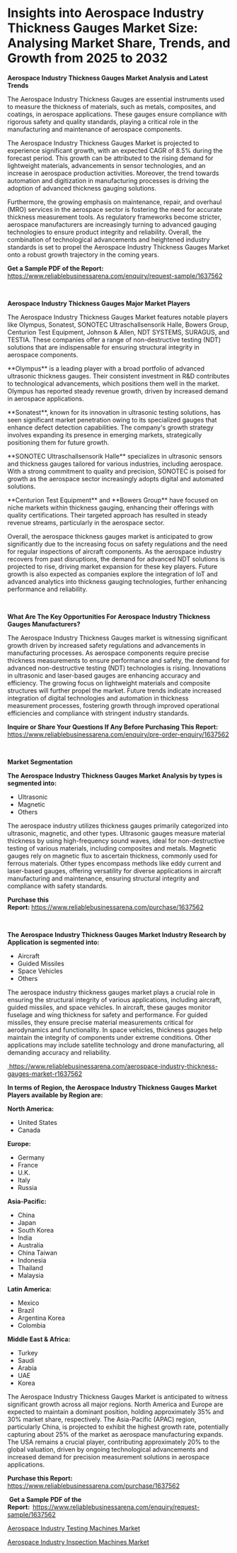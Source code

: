 <p><h1>Insights into Aerospace Industry Thickness Gauges Market Size: Analysing Market Share, Trends, and Growth from 2025 to 2032</h1></p><p><strong>Aerospace Industry Thickness Gauges Market Analysis and Latest Trends</strong></p>
<p><p>The Aerospace Industry Thickness Gauges are essential instruments used to measure the thickness of materials, such as metals, composites, and coatings, in aerospace applications. These gauges ensure compliance with rigorous safety and quality standards, playing a critical role in the manufacturing and maintenance of aerospace components. </p><p>The Aerospace Industry Thickness Gauges Market is projected to experience significant growth, with an expected CAGR of 8.5% during the forecast period. This growth can be attributed to the rising demand for lightweight materials, advancements in sensor technologies, and an increase in aerospace production activities. Moreover, the trend towards automation and digitization in manufacturing processes is driving the adoption of advanced thickness gauging solutions. </p><p>Furthermore, the growing emphasis on maintenance, repair, and overhaul (MRO) services in the aerospace sector is fostering the need for accurate thickness measurement tools. As regulatory frameworks become stricter, aerospace manufacturers are increasingly turning to advanced gauging technologies to ensure product integrity and reliability. Overall, the combination of technological advancements and heightened industry standards is set to propel the Aerospace Industry Thickness Gauges Market onto a robust growth trajectory in the coming years.</p></p>
<p><strong>Get a Sample PDF of the Report:&nbsp;</strong> <a href="https://www.reliablebusinessarena.com/enquiry/request-sample/1637562?utm_campaign=1891&utm_medium=2&utm_source=Github&utm_content=ia&utm_term=23032025&utm_id=aerospace-industry-thickness-gauges">https://www.reliablebusinessarena.com/enquiry/request-sample/1637562</a></p>
<p>&nbsp;</p>
<p><strong>Aerospace Industry Thickness Gauges Major Market Players</strong></p>
<p><p>The Aerospace Industry Thickness Gauges Market features notable players like Olympus, Sonatest, SONOTEC Ultraschallsensorik Halle, Bowers Group, Centurion Test Equipment, Johnson & Allen, NDT SYSTEMS, SURAGUS, and TESTIA. These companies offer a range of non-destructive testing (NDT) solutions that are indispensable for ensuring structural integrity in aerospace components.</p><p>**Olympus** is a leading player with a broad portfolio of advanced ultrasonic thickness gauges. Their consistent investment in R&D contributes to technological advancements, which positions them well in the market. Olympus has reported steady revenue growth, driven by increased demand in aerospace applications.</p><p>**Sonatest**, known for its innovation in ultrasonic testing solutions, has seen significant market penetration owing to its specialized gauges that enhance defect detection capabilities. The company's growth strategy involves expanding its presence in emerging markets, strategically positioning them for future growth.</p><p>**SONOTEC Ultraschallsensorik Halle** specializes in ultrasonic sensors and thickness gauges tailored for various industries, including aerospace. With a strong commitment to quality and precision, SONOTEC is poised for growth as the aerospace sector increasingly adopts digital and automated solutions.</p><p>**Centurion Test Equipment** and **Bowers Group** have focused on niche markets within thickness gauging, enhancing their offerings with quality certifications. Their targeted approach has resulted in steady revenue streams, particularly in the aerospace sector.</p><p>Overall, the aerospace thickness gauges market is anticipated to grow significantly due to the increasing focus on safety regulations and the need for regular inspections of aircraft components. As the aerospace industry recovers from past disruptions, the demand for advanced NDT solutions is projected to rise, driving market expansion for these key players. Future growth is also expected as companies explore the integration of IoT and advanced analytics into thickness gauging technologies, further enhancing performance and reliability.</p></p>
<p>&nbsp;</p>
<p><strong>What Are The Key Opportunities For Aerospace Industry Thickness Gauges Manufacturers?</strong></p>
<p><p>The Aerospace Industry Thickness Gauges market is witnessing significant growth driven by increased safety regulations and advancements in manufacturing processes. As aerospace components require precise thickness measurements to ensure performance and safety, the demand for advanced non-destructive testing (NDT) technologies is rising. Innovations in ultrasonic and laser-based gauges are enhancing accuracy and efficiency. The growing focus on lightweight materials and composite structures will further propel the market. Future trends indicate increased integration of digital technologies and automation in thickness measurement processes, fostering growth through improved operational efficiencies and compliance with stringent industry standards.</p></p>
<p><strong>Inquire or Share Your Questions If Any Before Purchasing This Report:</strong> <a href="https://www.reliablebusinessarena.com/enquiry/pre-order-enquiry/1637562?utm_campaign=1891&utm_medium=2&utm_source=Github&utm_content=ia&utm_term=23032025&utm_id=aerospace-industry-thickness-gauges">https://www.reliablebusinessarena.com/enquiry/pre-order-enquiry/1637562</a></p>
<p>&nbsp;</p>
<p><strong>Market Segmentation</strong></p>
<p><strong>The Aerospace Industry Thickness Gauges Market Analysis by types is segmented into:</strong></p>
<p><ul><li>Ultrasonic</li><li>Magnetic</li><li>Others</li></ul></p>
<p><p>The aerospace industry utilizes thickness gauges primarily categorized into ultrasonic, magnetic, and other types. Ultrasonic gauges measure material thickness by using high-frequency sound waves, ideal for non-destructive testing of various materials, including composites and metals. Magnetic gauges rely on magnetic flux to ascertain thickness, commonly used for ferrous materials. Other types encompass methods like eddy current and laser-based gauges, offering versatility for diverse applications in aircraft manufacturing and maintenance, ensuring structural integrity and compliance with safety standards.</p></p>
<p><strong>Purchase this Report:&nbsp;</strong><a href="https://www.reliablebusinessarena.com/purchase/1637562?utm_campaign=1891&utm_medium=2&utm_source=Github&utm_content=ia&utm_term=23032025&utm_id=aerospace-industry-thickness-gauges">https://www.reliablebusinessarena.com/purchase/1637562</a></p>
<p>&nbsp;</p>
<p><strong>The Aerospace Industry Thickness Gauges Market Industry Research by Application is segmented into:</strong></p>
<p><ul><li>Aircraft</li><li>Guided Missiles</li><li>Space Vehicles</li><li>Others</li></ul></p>
<p><p>The aerospace industry thickness gauges market plays a crucial role in ensuring the structural integrity of various applications, including aircraft, guided missiles, and space vehicles. In aircraft, these gauges monitor fuselage and wing thickness for safety and performance. For guided missiles, they ensure precise material measurements critical for aerodynamics and functionality. In space vehicles, thickness gauges help maintain the integrity of components under extreme conditions. Other applications may include satellite technology and drone manufacturing, all demanding accuracy and reliability.</p></p>
<p><a href="https://www.reliablebusinessarena.com/aerospace-industry-thickness-gauges-market-r1637562?utm_campaign=1891&utm_medium=2&utm_source=Github&utm_content=ia&utm_term=23032025&utm_id=aerospace-industry-thickness-gauges">&nbsp;https://www.reliablebusinessarena.com/aerospace-industry-thickness-gauges-market-r1637562</a></p>
<p><strong>In terms of Region, the Aerospace Industry Thickness Gauges Market Players available by Region are:</strong></p>
<p>
    <p> <strong> North America: </strong>
        <ul>
            <li>United States</li>
            <li>Canada</li>
        </ul>
        </p> 
    <p> <strong> Europe: </strong>
        <ul>
            <li>Germany</li>
            <li>France</li>
            <li>U.K.</li>
            <li>Italy</li>
            <li>Russia</li>
        </ul>
        </p> 
    <p> <strong> Asia-Pacific: </strong>
        <ul>
            <li>China</li>
            <li>Japan</li>
            <li>South Korea</li>
            <li>India</li>
            <li>Australia</li>
            <li>China Taiwan</li>
            <li>Indonesia</li>
            <li>Thailand</li>
            <li>Malaysia</li>
        </ul>
        </p> 
    <p> <strong> Latin America: </strong>
        <ul>
            <li>Mexico</li>
            <li>Brazil</li>
            <li>Argentina Korea</li>
            <li>Colombia</li>
        </ul>
        </p> 
    <p> <strong> Middle East & Africa: </strong>
        <ul>
            <li>Turkey</li>
            <li>Saudi</li>
            <li>Arabia</li>
            <li>UAE</li>
            <li>Korea</li>
        </ul>
    </p>
    </p>
<p><p>The Aerospace Industry Thickness Gauges Market is anticipated to witness significant growth across all major regions. North America and Europe are expected to maintain a dominant position, holding approximately 35% and 30% market share, respectively. The Asia-Pacific (APAC) region, particularly China, is projected to exhibit the highest growth rate, potentially capturing about 25% of the market as aerospace manufacturing expands. The USA remains a crucial player, contributing approximately 20% to the global valuation, driven by ongoing technological advancements and increased demand for precision measurement solutions in aerospace applications.</p></p>
<p><strong>Purchase this Report: </strong><a href="https://www.reliablebusinessarena.com/purchase/1637562?utm_campaign=1891&utm_medium=2&utm_source=Github&utm_content=ia&utm_term=23032025&utm_id=aerospace-industry-thickness-gauges">https://www.reliablebusinessarena.com/purchase/1637562</a></p>
<p>&nbsp;<strong>Get a Sample PDF of the Report:&nbsp;&nbsp;</strong><a href="https://www.reliablebusinessarena.com/enquiry/request-sample/1637562?utm_campaign=1891&utm_medium=2&utm_source=Github&utm_content=ia&utm_term=23032025&utm_id=aerospace-industry-thickness-gauges">https://www.reliablebusinessarena.com/enquiry/request-sample/1637562</a></p>
<p><strong></strong></p>
<p><p><a href="https://github.com/RickHolmes3/Market-Research-Report-List-7/blob/main/aerospace-industry-testing-machines-market.md?utm_campaign=1891&utm_medium=2&utm_source=Github&utm_content=ia&utm_term=23032025&utm_id=aerospace-industry-thickness-gauges">Aerospace Industry Testing Machines Market</a></p><p><a href="https://github.com/Krish2023na/Market-Research-Report-List-7/blob/main/aerospace-industry-inspection-machines-market.md?utm_campaign=1891&utm_medium=2&utm_source=Github&utm_content=ia&utm_term=23032025&utm_id=aerospace-industry-thickness-gauges">Aerospace Industry Inspection Machines Market</a></p></p>